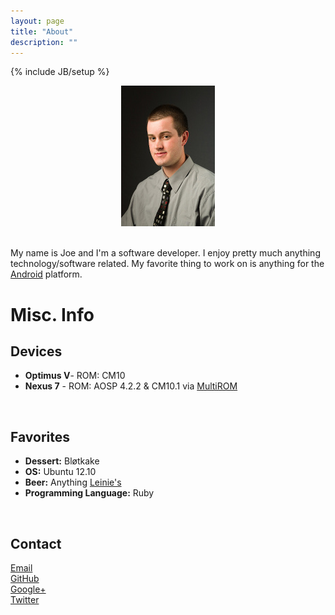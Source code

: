 ```yaml
---
layout: page
title: "About"
description: ""
---
```

{% include JB/setup %}


<div style="text-align:center;">
  <img src="/assets/images/headshot.jpg" alt="headshot"/>
</div>

<br />

My name is Joe and I'm a software developer.  I enjoy pretty much anything
technology/software related.  My favorite thing to work on is anything for the
 [Android](http://www.android.com) platform.

Misc. Info
==========

Devices
-------
* **Optimus V**- ROM: CM10<br />
* **Nexus 7** - ROM: AOSP 4.2.2 & CM10.1 via 
[MultiROM](http://forum.xda-developers.com/showthread.php?t=2011403)

<br/>

Favorites
---------
* **Dessert:** Bløtkake
* **OS:** Ubuntu 12.10
* **Beer:** Anything [Leinie's](https://leinie.com/)
* **Programming Language:** Ruby


<br />

Contact
-------
[Email](mailto:oneEyedOdinDev@gmail.com)<br />
[GitHub](https://github.com/oneEyedOdin)<br />
[Google+](https://plus.google.com/u/0/108265342299167834567)<br />
<a href="javascript:twitterMsg();">Twitter</a>


<script type="text/javascript">
  function twitterMsg(){
    alert("I don't have a Twitter account.\n\n Thanks for clicking! :)");
  }
</script>

